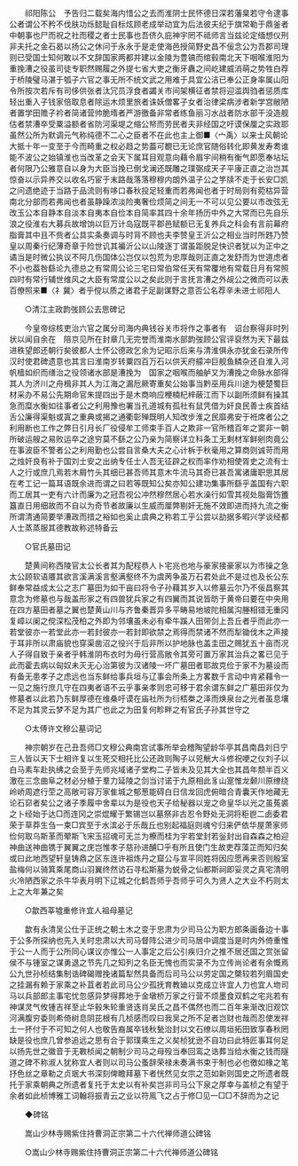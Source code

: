 <!-- { "loadSidebar": true } -->
　　祁阳陈公　予告归二载矣海内惜公之去而淮阴士民怀德日深若藩臬若守令逮事公者谓公不矜不伐肤功烁懿耻自标炫顾老成举动宜为后法彼夫纪于旗常勒于鼎釜者中朝事也尸而祝之社而稷之者士民事也吾侪久庇神宇罔不祗师言当兹论定缅想仪刑非夫托之金石曷以扬公之休问于永永于是走使海邑授简野史昌不佞念公为吾郡司理则已受国士知何敢以不文辞国家两都并建以金陵为豊镐而绾毂南北天下咽喉淮阳为重挽漕之役虽司徒专职然赐履之外提七省大吏之衡牙纛之间屹建威消萌之势牲白荐于桥陵璧马湛于瓠子六官之事无所不统文武之用难于具宜公洁已奉公正身率属山阳令所按次若斥有司侈供张者汰冗员浮食者蠲关市间架横征者禁将迎滥舆驺者惩质库轻出重入子钱家倍取息者除运木烦里旅者诛妖僧畧子女者治律梁病涉者新学宫敝陋者置学田赡子衿者简诸营帅脆堶者严游徼备非常者练鱼丽习水战者防水部干没造舰估者禁漕卒受粟溢额者省防河渠堤之缩公帑而劳民者夫非经国之吁谟保厘之实政耶虽然公所为默调元气称纯德不二心之臣者不在此也主上御■〈宀禹〉以来士风朝论大抵十年一变至于今而畸重之权必趋之势葢可覩已无论庶官随俗转化即黄发寿耈谁能不波公之始镇淮也当改革之会天下属耳目观意向藉令眉宇间稍有衡气即愿奉坫坛者何限乃公雅意自以身为大臣当挽已倒戈澜还既雕之璞弼成天子平康正直之治岂其惊奋以示异养交以收名巧宦于末路哉落落穆穆内朗外温子公之竽牍不走于长安□凯之问遗绝迹于当路于品流则有哆口春秋投足轻重而若弗闻也者于时局则有菀枯异营南北分部而若弗闻也者虽静躁浓淡险夷奢俭烦简之间无一不可以见公要以巿改弦无改玉公本自静本自淡本自夷本自俭本自简率其四十余年扬历中外之大常而已先自乐浪之役淮右大募兵故增饷以巨万计岛寇既平郡邑赋额已无复养兵之科会有言前幕府脂膏其中且不赀者公具实条奏调与时背不顾也夫李赞皇王沂公之相业当时所韪乃赞皇以周秦行纪薄奇章于险世讥其褊沂公以山陵逐丁谓虽距脱足快识者犹以为正中之谲当是时微公执议不阿几伤国体公岂仅以包荒为忠厚哉则正直之发舒而为世道虑者不小也葢咎繇论九德总之有常周公论三宅曰常伯常任天有常覆地有常载日月有常照四时有常行辅世维风之大臣有常度公以之矣此则于言抚言漕之外觇公之微而可以表百僚照来■〈礻冀〉者乎傥以质之诸君子足副谋野之意否公名荐辛未进士祁阳人 

　　○清江主政韵弢顾公去思碑记 

　　今皇帝综核吏治六官之属分司海内典钱谷关市将作之事者有　诏台察得非时列状以闻自余在　陪京见所在封章几无完誉而淮南水部韵弢顾公官评裒然为天下最兹进秩望郎还朝行矣彼都人士怀公德政乞余为记昭示后来与清淮俱永亦犹金石录所传汉时使君碑遗意也其言曰淮南岁转粟四百万石以供天府艨冲巨舰鱼鳞杂还自淮入河帆樯如织而缮治之役领诸水部是漕挽为　国家之咽喉而舳舻又为漕挽之命脉水部得其人为济川之舟楫非其人为江海之漏卮厥寄重矣公始事当黔巫用兵川途为梗楚蜀巨材采办不易公先期命官朱提四出于是木商响应楩楠杞梓蔽江而下以副所须鲜有操其急而糜水衡如往事者公之利用豫也署当孔道城有孤社有鼠凭借为奸良民善士疾首结舌公廉得渠魁或寘之重典或揭之通衢彰殚既明人知改步淮之民靡弗安于袵席者公之利用断也工作之弊日引月长厂役侵牟工师束手百人之欺非一官所稽百年之窦非一朝所破运艘之易败运卒之途穷莫不繇之公乃亲为简察详立科条工无剩材军鲜剜肉竟公在事波臣不警者公之利用勤也公尝自言桑大夫之心计柝于秋毫用之算商则诚苛而用之烛奸良有补于国刘士安之出纳专任士人吾无征辟之权而率作劝相使胥史之流有士人之行或庶几焉若木屑竹头其细已甚吾师其意木牛流马其奇已甚吾寓诸庸职思其居在考工记一篇耳语既余进而谓之曰若等既知公矣亦知公建功集事所繇乎盖国有六职而工居其一吏有六计而廉为之冠吾视公冲然穆然居心若水澡行如雪其视处脂膏饬簠簋直日用细故而不自以为奇节者故廉以生威而厘弊剔奸无施不效即进而持九流之衡所谓清通简要举漕政而措之裕如也奚止虞典之称若工乎公尝以劼据多暇兴学谈经都人士蒸蒸服其德教故称述特备云 

　　○官氏墓田记 

　　楚黄间称西陵官太公长者其为配程恭人卜宅兆也地与豪家接豪家以为市操之急太公顾软语餍其欲言溪满溪言壑满壑终不为虞苪争虽万石君处此不是过也及长公东鲜奉常益成太公之志广墓田为如干亩曰将令子孙藉其岁入以修墓云尔乃不佞昌察其意念为修墓也与哉盖形家之有四兽犹兵家之有四翼而其说皆昉于黄帝曰要在中央用在四方墓田者墓之翼也楚黄山川与齐鲁秦晋异多平畴易地坡陀相属沟塍相错无重冈复嶂以阑之傥深松茂柏之外即为邻壤虽未必有牵牛蹊人田带剑上吾丘者乎而此亦一若堂彼亦一若堂此亦一若封彼亦一若封即欲禁之焉得而禁诸不然而犁锄伐木之声接于耳非所以肃庙貌也穿渠凿沼之役兴于后非所以护地脉也盖圭田之赐犹五十亩而况人子得自致于亲者乎韩淮阴布衣时为毋行营高敞令其旁可置万家其治兵之畧已见于此而霍去病以匈奴未灭无心治第彼为汉诸陵一坏广墓田者耶故克俭于家不为墓设而有备无患孝子之虑远也当东鲜给事兵垣与辽事会所条上方畧数千言动中肯紧藉令一一见之施行庶几守在四夷者语不云乎事亲孝则忠可移于君余谓东鲜之广墓田非仅为修墓者以此若乃东鲜厚德在维桑吁谟在庙社所为衍桮桊之泽而焕泉台之光者虽息壤不足为其灵云梦不足为其广也此之为田复何畛畔之有官氏子孙其世守之 

　　○太傅许文穆公墓词记 

　　神宗朝岁在己丑吾师□文穆公典南宫试事所举会稽陶望龄华亭其昌南昌刘日宁三人皆以天下士相许复以生死交相托比公还政则陶子以兕觥大斗修祝哽之仪刘子以白马素车赴执绋之会至于先师兆域诸子堂构二子皆未及见其大全也其昌年颓半百义激在三念曲阜之材必分植于羣力延陵之剑当讨诺于九原相此豸山寔惟龙颡川原缭绕岭峤周遮行茔之高敞可容万家隹城之郁葱能碍白日信龙回虎俯暗合青囊天作地藏无论石窌者矣公之诸子季履中舍辈以为是役也天子给秘器以宠之命皇华以光之虽菟裘之卜经始于达□而连冈之崇焜耀于繁锡岂以墓祭非古忍令野处无洞将秬鬯二卥委君荣于草莽生刍一束□宾至于水滨必于乐哉丘也别起福庭则魂兮归来俨依华屋萧家师俭何取乌斯革而翚斯飞宋玉招魂可无兰为橑而桂为宇若堂封若釡封出自森森之柏迎神曲送神曲镌于翼翼之庑岂惟孝子慈孙进酺□乎有所且使门生故吏荐藻芷而知归矣或曰此地西望轩皇铸鼎之区东连许祖炼丹之窟公与宣平同姓将因应愿再来否则殷室盐梅何以骑箕乘尾商山羽翼终然访石寻松斯墓为蜕骨之仙都斯祠即妥灵之真宅清明火冷陋西家之杀牛华表月明下辽城之化鹤吾师乎吾师乎可久为贤人之大业不朽则太上之大年兼之矣 

　　○歙西莘墟重修许宜人祖母墓记 

　　歙有永清吴公仕于正统之朝土木之变于忠肃为少司马公为职方郎条画备边十事于公多所探纳也先入关时忠肃以大司马督阵公进少司马居中调度当是时内外倚重惟于公一人而于公所同心谋议亦惟公一人事定之后公引疾归介之推不居还国之赏张留侯不与锺室之谋勇退之节先几之知列之名臣无愧也而实录不为立传尚论者有余慨焉公九世孙桢结集制诰碑碣赠挽诸篇犁然具备而后司马公以劳定国之槩较若列眉国史之挂漏有赖于家乘之补苴者若此司马公少孤抚育教廸以克成立许宜人力也宜人圽司马以兵部郎主事宅忧忽感异梦得葬地于金墩桥万家之行营不烦墨食双鹤之宅兆若有神谋灵气攸锺吉祥至止华毂朱轮重贤迭肖吴氏之昌不偶然也而二百年来渐改旧观饮河满腹穷委则希倚树息阴芘根有几桢感而叹曰我吴之所不足者岂财也哉而忍使发祥土一抔付于不可知之何人也敬告裔属卒钱秋甃治封以文石缭以周垣拓田致享春秋罔缺是役也庶几曾参追远之思有合于郭璞乘生之义矣桢犹逊不自功曰此特匠事耳何足以扬先世之徽音于无斁桢闻之朝制少司马之母殁当奉回鸾之诰葬当给水衡之钱而隧道之碑不称淑人犹称宜人者则以司马公蚤辞荣禄未奏满书束于制也必也徼如椽之笔抒色丝之章勒之贞珉大书深刻俾瞻拜墓下者恍然见女宗之范如新则国史之所遗者既托于家乘朝典之所遗者复托于太史以有补矣岂非司马公下泉之厚幸与盖桢之有望于余者如此桢博雅工词翰将振青云之业以符鳯飞之占于修□见一□□不辞而为之记 

　　◆碑铭 

　　嵩山少林寺赐紫住持曹洞正宗第二十六代禅师道公碑铭 

　　○嵩山少林寺赐紫住持曹洞正宗第二十六代禅师道公碑铭 

